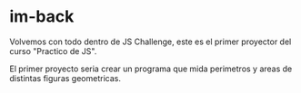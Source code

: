 # im-back
Volvemos con todo dentro de JS Challenge, este es el primer proyector del curso "Practico de JS".


El primer proyecto seria crear un programa que mida perimetros y areas de distintas figuras geometricas. 
